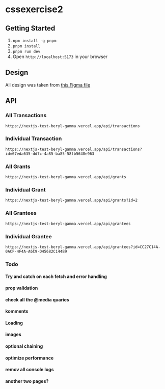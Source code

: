 # cssexercise2

## Getting Started

1. `npm install -g pnpm`
1. `pnpm install`
1. `pnpm run dev`
1. Open `http://localhost:5173` in your browser

## Design

All design was taken from [this Figma file](https://www.figma.com/design/eWP1AMJzYWDDTbxzkSu4Bg/dYdX-Grants?node-id=2352-27386&node-type=frame&t=3Vl1AzANGAishmmk-0)

## API

### All Transactions

`https://nextjs-test-beryl-gamma.vercel.app/api/transactions`

### Individual Transaction

`https://nextjs-test-beryl-gamma.vercel.app/api/transactions?id=67eda635-dd7c-4a85-ba85-58fb5648e963`

### All Grants

`https://nextjs-test-beryl-gamma.vercel.app/api/grants`

### Individual Grant

`https://nextjs-test-beryl-gamma.vercel.app/api/grants?id=2`

### All Grantees

`https://nextjs-test-beryl-gamma.vercel.app/api/grantees`

### Individual Grantee

`https://nextjs-test-beryl-gamma.vercel.app/api/grantees?id=CC27C14A-0ACF-4F4A-A6C9-D45682C144B9`

### Todo

#### Try and catch on each fetch and error handling

#### prop validation

#### check all the @media quaries

#### komments

#### Loading

#### images

#### optional chaining

#### optimize performance

#### remov all console logs

#### another two pages?
